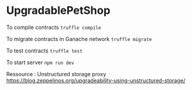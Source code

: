 # UpgradablePetShop

To compile contracts
`truffle compile`

To migrate contracts in Ganache network
`truffle migrate`

To test contracts
`truffle test`

To start server
`npm run dev`

Ressource : Unstructured storage proxy https://blog.zeppelinos.org/upgradeability-using-unstructured-storage/
